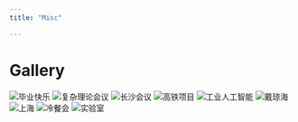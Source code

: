 ```yaml
---
title: "Misc"

---
```


Gallery
======
![毕业快乐]([https://yang-px.github.io/images/biye.jpg])
![复杂理论会议]([https://yang-px.github.io/images/fuzalilun.jpg])
![长沙会议]([https://yang-px.github.io/images/changsha.jpg])
![高铁项目]([https://yang-px.github.io/images/project.jpg])
![工业人工智能]([https://yang-px.github.io/images/chai.jpg])
![戴琼海]([https://yang-px.github.io/images/dai.jpg])
![上海]([https://yang-px.github.io/images/shanghai.png])
![冷餐会]([https://yang-px.github.io/images/dinner.jpg])
![实验室]([https://yang-px.github.io/images/lab.jpg])


